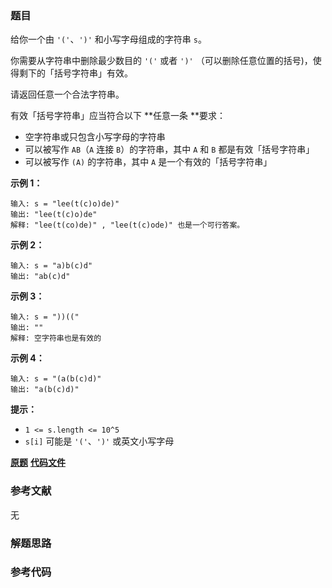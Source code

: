 ### 题目
给你一个由 `'('`、`')'` 和小写字母组成的字符串 `s`。

你需要从字符串中删除最少数目的 `'('` 或者 `')'` （可以删除任意位置的括号)，使得剩下的「括号字符串」有效。

请返回任意一个合法字符串。

有效「括号字符串」应当符合以下  **任意一条  **要求：

  * 空字符串或只包含小写字母的字符串
  * 可以被写作 `AB`（`A` 连接 `B`）的字符串，其中 `A` 和 `B` 都是有效「括号字符串」
  * 可以被写作 `(A)` 的字符串，其中 `A` 是一个有效的「括号字符串」



**示例 1：**

    
    
    输入: s = "lee(t(c)o)de)"
    输出: "lee(t(c)o)de"
    解释: "lee(t(co)de)" , "lee(t(c)ode)" 也是一个可行答案。
    

**示例 2：**

    
    
    输入: s = "a)b(c)d"
    输出: "ab(c)d"
    

**示例 3：**

    
    
    输入: s = "))(("
    输出: ""
    解释: 空字符串也是有效的
    

**示例 4：**

    
    
    输入: s = "(a(b(c)d)"
    输出: "a(b(c)d)"
    



**提示：**

  * `1 <= s.length <= 10^5`
  * `s[i]` 可能是 `'('`、`')'` 或英文小写字母

 **[原题](https://leetcode-cn.com/problems/minimum-remove-to-make-valid-parentheses/)**    **[代码文件]()**


### 参考文献
无

### 解题思路




### 参考代码

```go


```




